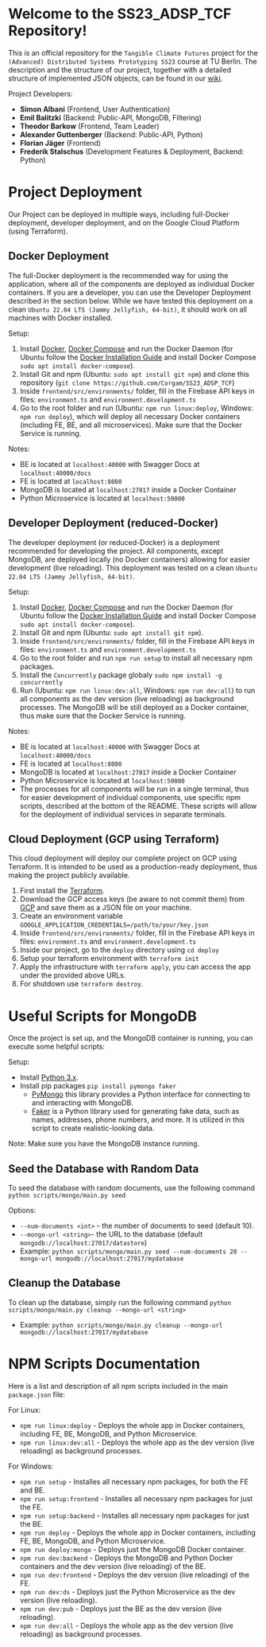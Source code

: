 # Welcome to the SS23_ADSP_TCF Repository!

This is an official repository for the `Tangible Climate Futures` project for the `(Advanced) Distributed Systems Prototyping SS23` course at TU Berlin. The description and the structure of our project, together with a detailed structure of implemented JSON objects, can be found in our [wiki](https://github.com/Corgam/SS23_ADSP_TCF/wiki).

Project Developers:

- **Simon Albani** (Frontend, User Authentication)
- **Emil Balitzki** (Backend: Public-API, MongoDB, Filtering)
- **Theodor Barkow** (Frontend, Team Leader)
- **Alexander Guttenberger** (Backend: Public-API, Python)
- **Florian Jäger** (Frontend)
- **Frederik Stalschus** (Development Features & Deployment, Backend: Python)

# Project Deployment

Our Project can be deployed in multiple ways, including full-Docker deployment, developer deployment, and on the Google Cloud Platform (using Terraform).

## Docker Deployment

The full-Docker deployment is the recommended way for using the application, where all of the components are deployed as individual Docker containers. If you are a developer, you can use the Developer Deployment described in the section below. While we have tested this deployment on a clean `Ubuntu 22.04 LTS (Jammy Jellyfish, 64-bit)`, it should work on all machines with Docker installed.

Setup:

1. Install [Docker](https://docs.docker.com/engine/install/), [Docker Compose](https://docs.docker.com/compose/) and run the Docker Daemon (for Ubuntu follow the [Docker Installation Guide](https://docs.docker.com/engine/install/ubuntu/) and install Docker Compose `sudo apt install docker-compose`).
2. Install Git and npm (Ubuntu: `sudo apt install git npm`) and clone this repository (`git clone https://github.com/Corgam/SS23_ADSP_TCF`)
3. Inside `frontend/src/environments/` folder, fill in the Firebase API keys in files: `environment.ts` and `environment.development.ts`
4. Go to the root folder and run (Ubuntu: `npm run linux:deploy`, Windows: `npm run deploy`), which will deploy all necessary Docker containers (including FE, BE, and all microservices). Make sure that the Docker Service is running.

Notes:

- BE is located at `localhost:40000` with Swagger Docs at `localhost:40000/docs`
- FE is located at `localhost:8080`
- MongoDB is located at `localhost:27017` inside a Docker Container
- Python Microservice is located at `localhost:50000`

## Developer Deployment (reduced-Docker)

The developer deployment (or reduced-Docker) is a deployment recommended for developing the project. All components, except MongoDB, are deployed locally (no Docker containers) allowing for easier development (live reloading). This deployment was tested on a clean `Ubuntu 22.04 LTS (Jammy Jellyfish, 64-bit)`.

Setup:

1. Install [Docker](https://docs.docker.com/engine/install/), [Docker Compose](https://docs.docker.com/compose/) and run the Docker Daemon (for Ubuntu follow the [Docker Installation Guide](https://docs.docker.com/engine/install/ubuntu/) and install Docker Compose `sudo apt install docker-compose`).
2. Install Git and npm (Ubuntu: `sudo apt install git npm`).
3. Inside `frontend/src/environments/` folder, fill in the Firebase API keys in files: `environment.ts` and `environment.development.ts`
4. Go to the root folder and run `npm run setup` to install all necessary npm packages.
5. Install the `Concurrently` package globaly `sudo npm install -g concurrently`
6. Run (Ubuntu: `npm run linux:dev:all`, Windows: `npm run dev:all`) to run all components as the dev version (live reloading) as background processes. The MongoDB will be still deployed as a Docker container, thus make sure that the Docker Service is running.

Notes:

- BE is located at `localhost:40000` with Swagger Docs at `localhost:40000/docs`
- FE is located at `localhost:8080`
- MongoDB is located at `localhost:27017` inside a Docker Container
- Python Microservice is located at `localhost:50000`
- The processes for all components will be run in a single terminal, thus for easier development of individual components, use specific npm scripts, described at the bottom of the README. These scripts will allow for the deployment of individual services in separate terminals.

## Cloud Deployment (GCP using Terraform)

This cloud deployment will deploy our complete project on GCP using Terraform. It is intended to be used as a production-ready deployment, thus making the project publicly available.

1. First install the [Terraform](https://developer.hashicorp.com/terraform/downloads).
2. Download the GCP access keys (be aware to not commit them) from [GCP](https://cloud.google.com/iam/docs/keys-create-delete) and save them as a JSON file on your machine.
3. Create an environment variable `GOOGLE_APPLICATION_CREDENTIALS=/path/to/your/key.json`
4. Inside `frontend/src/environments/` folder, fill in the Firebase API keys in files: `environment.ts` and `environment.development.ts`
5. Inside our project, go to the `deploy` directory using `cd deploy`
6. Setup your terraform environment with `terraform init`
7. Apply the infrastructure with `terraform apply`, you can access the app under the provided above URLs.
8. For shutdown use `terraform destroy`.

# Useful Scripts for MongoDB

Once the project is set up, and the MongoDB container is running, you can execute some helpful scripts:

Setup:

- Install [Python 3.x](https://www.python.org/).
- Install pip packages `pip install pymongo faker`
  - [PyMongo](https://www.mongodb.com/docs/drivers/pymongo/) this library provides a Python interface for connecting to and interacting with MongoDB.
  - [Faker](https://github.com/joke2k/faker) is a Python library used for generating fake data, such as names, addresses, phone numbers, and more. It is utilized in this script to create realistic-looking data.

Note: Make sure you have the MongoDB instance running.

## Seed the Database with Random Data

To seed the database with random documents, use the following command `python scripts/mongo/main.py seed`

Options:

- `--num-documents <int>` - the number of documents to seed (default 10).
- `--mongo-url <string>`- the URL to the database (default `mongodb://localhost:27017/datastore`)
- Example: `python scripts/mongo/main.py seed --num-documents 20 --mongo-url mongodb://localhost:27017/mydatabase`

## Cleanup the Database

To clean up the database, simply run the following command `python scripts/mongo/main.py cleanup --mongo-url <string>`

- Example: `python scripts/mongo/main.py cleanup --mongo-url mongodb://localhost:27017/mydatabase`

# NPM Scripts Documentation

Here is a list and description of all npm scripts included in the main `package.json` file:

For Linux:

- `npm run linux:deploy` - Deploys the whole app in Docker containers, including FE, BE, MongoDB, and Python Microservice.
- `npm run linux:dev:all` - Deploys the whole app as the dev version (live reloading) as background processes.

For Windows:

- `npm run setup` - Installes all necessary npm packages, for both the FE and BE.
- `npm run setup:frontend` - Installes all necessary npm packages for just the FE.
- `npm run setup:backend` - Installes all necessary npm packages for just the BE.
- `npm run deploy` - Deploys the whole app in Docker containers, including FE, BE, MongoDB, and Python Microservice.
- `npm run deploy:mongo` - Deploys just the MongoDB Docker container.
- `npm run dev:backend` - Deploys the MongoDB and Python Docker containers and the dev version (live reloading) of the BE.
- `npm run dev:frontend` - Deploys the dev version (live reloading) of the FE.
- `npm run dev:ds` - Deploys just the Python Microservice as the dev version (live reloading).
- `npm run dev:pub` - Deploys just the BE as the dev version (live reloading).
- `npm run dev:all` - Deploys the whole app as the dev version (live reloading) as background processes.
